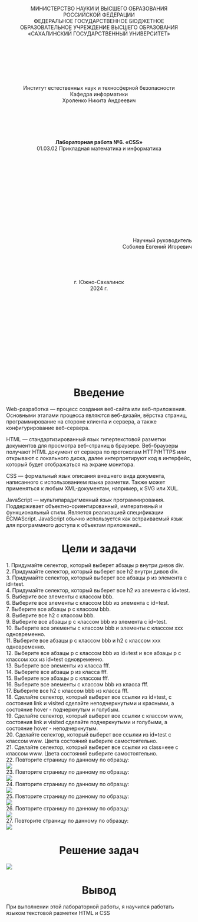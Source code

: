 <p align = "center">МИНИСТЕРСТВО НАУКИ И ВЫСШЕГО ОБРАЗОВАНИЯ<br>
РОССИЙСКОЙ ФЕДЕРАЦИИ<br>
ФЕДЕРАЛЬНОЕ ГОСУДАРСТВЕННОЕ БЮДЖЕТНОЕ<br>
ОБРАЗОВАТЕЛЬНОЕ УЧРЕЖДЕНИЕ ВЫСШЕГО ОБРАЗОВАНИЯ<br>
«САХАЛИНСКИЙ ГОСУДАРСТВЕННЫЙ УНИВЕРСИТЕТ»</p>
<br><br><br><br><br><br>
<p align = "center">Институт естественных наук и техносферной безопасности<br>Кафедра информатики<br>Хроленко Никита Андреевич</p>
<br><br><br>
<p align = "center"><br><strong>Лабораторная работа №6. «CSS»</strong><br>01.03.02 Прикладная математика и информатика</p>
<br><br><br><br><br><br><br><br><br><br><br><br>
<p align = "right">Научный руководитель<br>
Соболев Евгений Игоревич</p>
<br><br><br>
<p align = "center">г. Южно-Сахалинск<br>2024 г.</p>
<br><br><br><br><br><br><br><br><br><br><br><br>

<h1 align = "center">Введение</h1>
<p>Web-разработка — процесс создания веб-сайта или веб-приложения. Основными этапами процесса являются веб-дизайн, вёрстка страниц, программирование на стороне клиента и сервера, а также конфигурирование веб-сервера.</p>

HTML — стандартизированный язык гипертекстовой разметки документов для просмотра веб-страниц в браузере. Веб-браузеры получают HTML документ от сервера по протоколам HTTP/HTTPS или открывают с локального диска, далее интерпретируют код в интерфейс, который будет отображаться на экране монитора.

CSS — формальный язык описания внешнего вида документа, написанного с использованием языка разметки. Также может применяться к любым XML-документам, например, к SVG или XUL.

JavaScript — мультипарадигменный язык программирования. Поддерживает объектно-ориентированный, императивный и функциональный стили. Является реализацией спецификации ECMAScript. JavaScript обычно используется как встраиваемый язык для программного доступа к объектам приложений..

<h1 align = "center">Цели и задачи</h1>
1.	Придумайте селектор, который выберет абзацы p внутри дивов div.<br>
2.	Придумайте селектор, который выберет все h2 внутри дивов div.<br>
3.	Придумайте селектор, который выберет все абзацы p из элемента с id=test.<br>
4.	Придумайте селектор, который выберет все h2 из элемента с id=test.<br>
5.	Выберите все элементы с классом bbb.<br>
6.	Выберите все элементы с классом bbb из элемента с id=test.<br>
7.	Выберите все абзацы p с классом bbb.<br>
8.	Выберите все h2 с классом bbb.<br>
9.	Выберите все абзацы p с классом bbb из элемента с id=test.<br>
10.	Выберите все элементы с классом bbb и элементы с классом xxx одновременно.<br>
11.	Выберите все абзацы p с классом bbb и h2 с классом xxx одновременно.<br>
12.	Выберите все абзацы p с классом bbb из id=test и все абзацы p с классом xxx из id=test одновременно.<br>
13.	Выберите все элементы из класса fff.<br>
14.	Выберите все абзацы p из класса fff.<br>
15.	Выберите все абзацы p с классом fff.<br>
16.	Выберите все элементы с классом bbb из класса fff.<br>
17.	Выберите все h2 с классом bbb из класса fff.<br>
18.	Сделайте селектор, который выберет все ссылки из id=test, с состояния link и visited сделайте неподчеркнутыми и красными, а состояние hover - подчеркнутым и голубым.<br>
19.	Сделайте селектор, который выберет все ссылки с классом www, состояния link и visited сделайте подчеркнутыми и голубыми, а состояние hover - неподчеркнутым.<br>
20.	Сделайте селектор, который выберет все ссылки из id=test с классом www. Цвета состояний выберите самостоятельно.<br>
21.	Сделайте селектор, который выберет все ссылки из class=eee с классом www. Цвета состояний выберите самостоятельно.<br>
22.	Повторите страницу по данному по образцу:<br>
<image src = "https://github.com/X3merrr/Lab-6/blob/main/1.png"></image><br>
23.	Повторите страницу по данному по образцу:<br>
<image src = "https://github.com/X3merrr/Lab-6/blob/main/2.png"></image><br>
24.	Повторите страницу по данному по образцу:<br>
<image src = "https://github.com/X3merrr/Lab-6/blob/main/3.png"></image><br>
25.	Повторите страницу по данному по образцу:<br>
<image src = "https://github.com/X3merrr/Lab-6/blob/main/4.png"></image><br>
26.	Повторите страницу по данному по образцу:<br>
<image src = "https://github.com/X3merrr/Lab-6/blob/main/5.png"></image><br>
27.	Повторите страницу по данному по образцу:<br>
<image src = "https://github.com/X3merrr/Lab-6/blob/main/6.png"></image><br>
 

<h1 align = "center">Решение задач</h1>
<image src = "https://github.com/X3merrr/Lab-6/blob/main/Resh.PNG"></image>

<h1 align = "center">Вывод</h1>
<p>При выполнении этой лабораторной работы, я научился работать языком текстовой разметки HTML и CSS</p>
